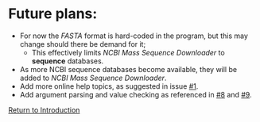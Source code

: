 # Future plans:
* For now the *FASTA* format is hard-coded in the program, but this may change should there be demand for it;
    * This effectively limits *NCBI Mass Sequence Downloader* to **sequence** databases.
* As more NCBI sequence databases become available, they will be added to *NCBI Mass Sequence Downloader*.
* Add more online help topics, as suggested in issue [#1](https://github.com/StuntsPT/NCBI_Mass_Downloader/issues/1).
* Add argument parsing and value checking as referenced in [#8](https://github.com/StuntsPT/NCBI_Mass_Downloader/issues/8) and [#9](https://github.com/StuntsPT/NCBI_Mass_Downloader/issues/9).

[Return to Introduction](index.md)
